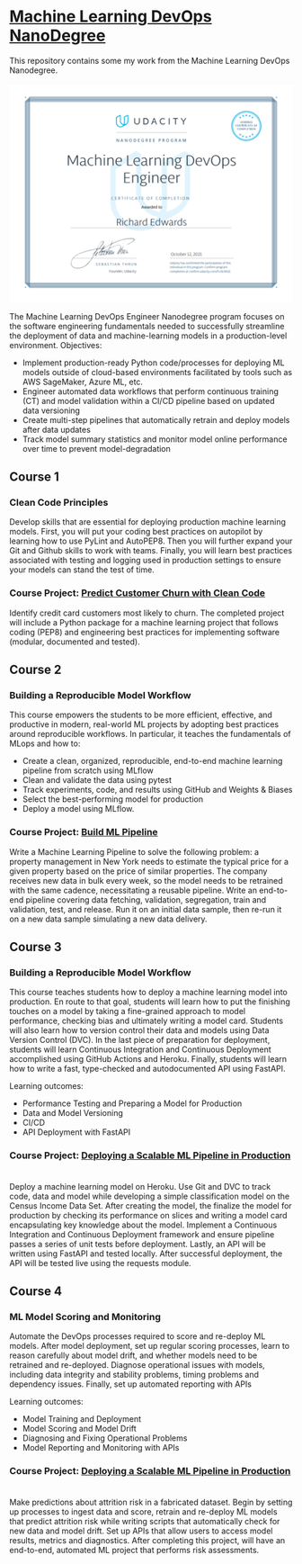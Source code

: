 # [Machine Learning DevOps NanoDegree](https://www.udacity.com/school-of-ai) &nbsp;

This repository contains some my work from the Machine Learning DevOps Nanodegree.

![Certificate](devops_cert1.jpg)


The Machine Learning DevOps Engineer Nanodegree program focuses on the software engineering
fundamentals needed to successfully streamline the deployment of data and machine-learning models
in a production-level environment.  Objectives:
- Implement production-ready Python code/processes for deploying ML models outside of cloud-based environments facilitated by tools such as AWS SageMaker, Azure ML, etc.
- Engineer automated data workflows that perform continuous training (CT) and model validation within a CI/CD pipeline based on updated data versioning
- Create multi-step pipelines that automatically retrain and deploy models after data updates
- Track model summary statistics and monitor model online performance over time to prevent model-degradation


## Course 1

### Clean Code Principles
Develop skills that are essential for deploying production machine learning models. First, you will put your coding best practices on autopilot by learning how to use PyLint and AutoPEP8. Then you will further expand your Git and Github skills to work with teams. Finally, you will learn best practices associated with testing and logging used in production settings to ensure your models can stand the test of time.

### Course Project: [Predict Customer Churn with Clean Code](https://github.com/edwards158/ml_dev_ops/tree/main/proj-customer-churn-clean-code) &nbsp;
Identify credit card customers most likely to churn. The completed project will include a Python package for a machine learning project that follows coding (PEP8) and engineering best practices for implementing software (modular, documented and tested).

## Course 2

### Building a Reproducible Model Workflow
This course empowers the students to be more efficient, effective, and productive in modern, real-world ML projects by adopting best practices around reproducible workflows. In particular, it teaches the fundamentals of MLops and how to:
- Create a clean, organized, reproducible, end-to-end machine learning pipeline from scratch using MLflow
- Clean and validate the data using pytest 
- Track experiments, code, and results using GitHub and Weights & Biases
- Select the best-performing model for production
- Deploy a model using MLflow.

### Course Project: [Build ML Pipeline](https://github.com/edwards158/nd0821-c2-build-model-workflow-starter) &nbsp;
Write a Machine Learning Pipeline to solve the following problem: a property management in New York needs to estimate the typical price for a given property based on the price of similar properties. The company receives new data in bulk every week, so the model needs to be retrained with the same cadence, necessitating a reusable pipeline. Write an end-to-end pipeline covering data fetching, validation, segregation, train and validation, test, and release. Run it on an initial data sample, then re-run it on a new data sample simulating a new data delivery.

## Course 3

### Building a Reproducible Model Workflow
This course teaches students how to deploy a machine learning model into production. En route to that goal, students will learn how to put the finishing touches on a model by taking a fine-grained approach to model performance, checking bias and ultimately writing a model card. Students will also learn how to version control their data and models using Data Version Control (DVC). In the last piece of preparation for deployment, students will learn Continuous Integration and Continuous Deployment accomplished
using GitHub Actions and Heroku. Finally, students will learn how to write a fast, type-checked and autodocumented API using FastAPI.

Learning outcomes:
- Performance Testing and Preparing a Model for Production
- Data and Model Versioning
- CI/CD
- API Deployment with FastAPI

### Course Project: [Deploying a Scalable ML Pipeline in Production](https://github.com/edwards158/fastapi-heroku) &nbsp;
Deploy a machine learning model on Heroku. Use Git and DVC to track code, data and model while developing a simple classification model on the Census Income Data Set. After creating the model, the finalize the model for production by checking its performance on slices and writing a model card encapsulating key knowledge about the model. Implement a Continuous Integration and Continuous Deployment framework and ensure pipeline passes a series of unit tests before deployment. Lastly, an API will be written using FastAPI and tested locally. After successful deployment, the API will be tested live using the requests module.


## Course 4

### ML Model Scoring and Monitoring
Automate the DevOps processes required to score and re-deploy ML models. After model deployment, set up regular scoring processes, learn to reason carefully about
model drift, and whether models need to be retrained and re-deployed. Diagnose operational issues with models, including data integrity and stability problems, timing problems and dependency issues. Finally, set up automated reporting with APIs

Learning outcomes:
- Model Training and Deployment
- Model Scoring and Model Drift
- Diagnosing and Fixing Operational Problems
- Model Reporting and Monitoring with APIs

### Course Project: [Deploying a Scalable ML Pipeline in Production](https://github.com/edwards158/dynamic-risk-assessment) &nbsp;
Make predictions about attrition risk in a fabricated dataset. Begin by setting up processes to ingest data and score, retrain and re-deploy ML models that predict attrition
risk while writing scripts that automatically check for new data and model drift. Set up APIs that allow users to access model results, metrics and diagnostics. After completing this project, will have an end-to-end, automated ML project that performs risk assessments.









